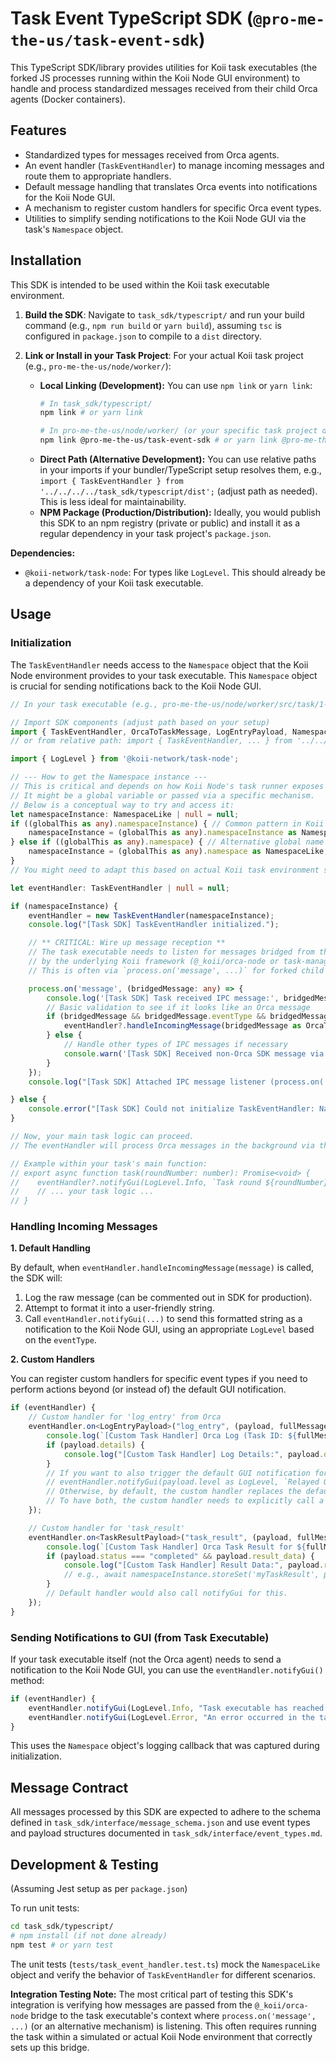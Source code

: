 # Task Event TypeScript SDK (`@pro-me-the-us/task-event-sdk`)

This TypeScript SDK/library provides utilities for Koii task executables (the forked JS processes running within the Koii Node GUI environment) to handle and process standardized messages received from their child Orca agents (Docker containers).

## Features

-   Standardized types for messages received from Orca agents.
-   An event handler (`TaskEventHandler`) to manage incoming messages and route them to appropriate handlers.
-   Default message handling that translates Orca events into notifications for the Koii Node GUI.
-   A mechanism to register custom handlers for specific Orca event types.
-   Utilities to simplify sending notifications to the Koii Node GUI via the task's `Namespace` object.

## Installation

This SDK is intended to be used within the Koii task executable environment.

1.  **Build the SDK**:
    Navigate to `task_sdk/typescript/` and run your build command (e.g., `npm run build` or `yarn build`), assuming `tsc` is configured in `package.json` to compile to a `dist` directory.

2.  **Link or Install in your Task Project**:
    For your actual Koii task project (e.g., `pro-me-the-us/node/worker/`):
    *   **Local Linking (Development):** You can use `npm link` or `yarn link`:
        ```bash
        # In task_sdk/typescript/
        npm link # or yarn link

        # In pro-me-the-us/node/worker/ (or your specific task project directory)
        npm link @pro-me-the-us/task-event-sdk # or yarn link @pro-me-the-us/task-event-sdk
        ```
    *   **Direct Path (Alternative Development):** You can use relative paths in your imports if your bundler/TypeScript setup resolves them, e.g., `import { TaskEventHandler } from '../../../../task_sdk/typescript/dist';` (adjust path as needed). This is less ideal for maintainability.
    *   **NPM Package (Production/Distribution):** Ideally, you would publish this SDK to an npm registry (private or public) and install it as a regular dependency in your task project's `package.json`.

**Dependencies:**
*   `@koii-network/task-node`: For types like `LogLevel`. This should already be a dependency of your Koii task executable.

## Usage

### Initialization

The `TaskEventHandler` needs access to the `Namespace` object that the Koii Node environment provides to your task executable. This `Namespace` object is crucial for sending notifications back to the Koii Node GUI.

```typescript
// In your task executable (e.g., pro-me-the-us/node/worker/src/task/1-task.ts)

// Import SDK components (adjust path based on your setup)
import { TaskEventHandler, OrcaToTaskMessage, LogEntryPayload, NamespaceLike } from '@pro-me-the-us/task-event-sdk'; 
// or from relative path: import { TaskEventHandler, ... } from '../../../../task_sdk/typescript/dist';

import { LogLevel } from '@koii-network/task-node';

// --- How to get the Namespace instance ---
// This is critical and depends on how Koii Node's task runner exposes it.
// It might be a global variable or passed via a specific mechanism.
// Below is a conceptual way to try and access it:
let namespaceInstance: NamespaceLike | null = null;
if ((globalThis as any).namespaceInstance) { // Common pattern in Koii Node
    namespaceInstance = (globalThis as any).namespaceInstance as NamespaceLike;
} else if ((globalThis as any).namespace) { // Alternative global name
    namespaceInstance = (globalThis as any).namespace as NamespaceLike;
}
// You might need to adapt this based on actual Koii task environment specifics.

let eventHandler: TaskEventHandler | null = null;

if (namespaceInstance) {
    eventHandler = new TaskEventHandler(namespaceInstance);
    console.log("[Task SDK] TaskEventHandler initialized.");

    // ** CRITICAL: Wire up message reception **
    // The task executable needs to listen for messages bridged from the Orca agent
    // by the underlying Koii framework (@_koii/orca-node or task-manager).
    // This is often via `process.on('message', ...)` for forked child processes.

    process.on('message', (bridgedMessage: any) => {
        console.log('[Task SDK] Task received IPC message:', bridgedMessage);
        // Basic validation to see if it looks like an Orca message
        if (bridgedMessage && bridgedMessage.eventType && bridgedMessage.payload && bridgedMessage.taskId) {
            eventHandler?.handleIncomingMessage(bridgedMessage as OrcaToTaskMessage);
        } else {
            // Handle other types of IPC messages if necessary
            console.warn('[Task SDK] Received non-Orca SDK message via IPC:', bridgedMessage);
        }
    });
    console.log("[Task SDK] Attached IPC message listener (process.on('message')).");

} else {
    console.error("[Task SDK] Could not initialize TaskEventHandler: Namespace instance not found.");
}

// Now, your main task logic can proceed.
// The eventHandler will process Orca messages in the background via the listener above.

// Example within your task's main function:
// export async function task(roundNumber: number): Promise<void> {
//    eventHandler?.notifyGui(LogLevel.Info, `Task round ${roundNumber} started.`, "TaskLifecycle");
//    // ... your task logic ...
// }
```

### Handling Incoming Messages

**1. Default Handling**

By default, when `eventHandler.handleIncomingMessage(message)` is called, the SDK will:
1.  Log the raw message (can be commented out in SDK for production).
2.  Attempt to format it into a user-friendly string.
3.  Call `eventHandler.notifyGui(...)` to send this formatted string as a notification to the Koii Node GUI, using an appropriate `LogLevel` based on the `eventType`.

**2. Custom Handlers**

You can register custom handlers for specific event types if you need to perform actions beyond (or instead of) the default GUI notification.

```typescript
if (eventHandler) {
    // Custom handler for 'log_entry' from Orca
    eventHandler.on<LogEntryPayload>("log_entry", (payload, fullMessage) => {
        console.log(`[Custom Task Handler] Orca Log (Task ID: ${fullMessage.taskId}): [${payload.level}] ${payload.message}`);
        if (payload.details) {
            console.log("[Custom Task Handler] Log Details:", payload.details);
        }
        // If you want to also trigger the default GUI notification for this log:
        // eventHandler.notifyGui(payload.level as LogLevel, `Relayed Orca Log: ${payload.message}`, "CustomRelayLog");
        // Otherwise, by default, the custom handler replaces the default one for this event type.
        // To have both, the custom handler needs to explicitly call a method or the default handler logic.
    });

    // Custom handler for 'task_result'
    eventHandler.on<TaskResultPayload>("task_result", (payload, fullMessage) => {
        console.log(`[Custom Task Handler] Orca Task Result for ${fullMessage.taskId}: ${payload.status}`);
        if (payload.status === "completed" && payload.result_data) {
            console.log("[Custom Task Handler] Result Data:", payload.result_data);
            // e.g., await namespaceInstance.storeSet('myTaskResult', payload.result_data);
        }
        // Default handler would also call notifyGui for this.
    });
}
```

### Sending Notifications to GUI (from Task Executable)

If your task executable itself (not the Orca agent) needs to send a notification to the Koii Node GUI, you can use the `eventHandler.notifyGui()` method:

```typescript
if (eventHandler) {
    eventHandler.notifyGui(LogLevel.Info, "Task executable has reached a milestone.", "TaskMilestone");
    eventHandler.notifyGui(LogLevel.Error, "An error occurred in the task executable itself.", "TaskInternalError");
}
```
This uses the `Namespace` object's logging callback that was captured during initialization.

## Message Contract

All messages processed by this SDK are expected to adhere to the schema defined in `task_sdk/interface/message_schema.json` and use event types and payload structures documented in `task_sdk/interface/event_types.md`.

## Development & Testing

(Assuming Jest setup as per `package.json`)

To run unit tests:

```bash
cd task_sdk/typescript/
# npm install (if not done already)
npm test # or yarn test
```

The unit tests (`tests/task_event_handler.test.ts`) mock the `NamespaceLike` object and verify the behavior of `TaskEventHandler` for different scenarios.

**Integration Testing Note:**
The most critical part of testing this SDK's integration is verifying how messages are passed from the `@_koii/orca-node` bridge to the task executable's context where `process.on('message', ...)` (or an alternative mechanism) is listening. This often requires running the task within a simulated or actual Koii Node environment that correctly sets up this bridge. 